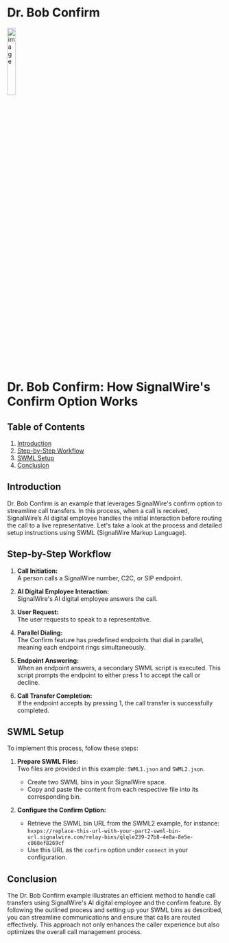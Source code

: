 # Dr. Bob Confirm

<img src="https://github.com/user-attachments/assets/066ab999-2fe1-42e8-89fd-a28f4234dcf8" alt="image" width="20%" />



# Dr. Bob Confirm: How SignalWire's Confirm Option Works

## Table of Contents
1. [Introduction](#introduction)
2. [Step-by-Step Workflow](#step-by-step-workflow)
3. [SWML Setup](#swml-setup)
4. [Conclusion](#conclusion)

## Introduction
Dr. Bob Confirm is an example that leverages SignalWire's confirm option to streamline call transfers. In this process, when a call is received, SignalWire’s AI digital employee handles the initial interaction before routing the call to a live representative. Let's take a look at the process and detailed setup instructions using SWML (SignalWire Markup Language).

## Step-by-Step Workflow
1. **Call Initiation:**  
   A person calls a SignalWire number, C2C, or SIP endpoint.

2. **AI Digital Employee Interaction:**  
   SignalWire's AI digital employee answers the call.

3. **User Request:**  
   The user requests to speak to a representative.

4. **Parallel Dialing:**  
   The Confirm feature has predefined endpoints that dial in parallel, meaning each endpoint rings simultaneously.

5. **Endpoint Answering:**  
   When an endpoint answers, a secondary SWML script is executed. This script prompts the endpoint to either press 1 to accept the call or decline.

6. **Call Transfer Completion:**  
   If the endpoint accepts by pressing 1, the call transfer is successfully completed.

## SWML Setup
To implement this process, follow these steps:

1. **Prepare SWML Files:**  
   Two files are provided in this example: `SWML1.json` and `SWML2.json`.  
   - Create two SWML bins in your SignalWire space.
   - Copy and paste the content from each respective file into its corresponding bin.

2. **Configure the Confirm Option:**  
   - Retrieve the SWML bin URL from the SWML2 example, for instance:  
     `hxxps://replace-this-url-with-your-part2-swml-bin-url.signalwire.com/relay-bins/qlqle239-27b8-4e8a-8e5e-c868ef8269cf`
   - Use this URL as the `confirm` option under `connect` in your configuration.

## Conclusion
The Dr. Bob Confirm example illustrates an efficient method to handle call transfers using SignalWire's AI digital employee and the confirm feature. By following the outlined process and setting up your SWML bins as described, you can streamline communications and ensure that calls are routed effectively. This approach not only enhances the caller experience but also optimizes the overall call management process.

